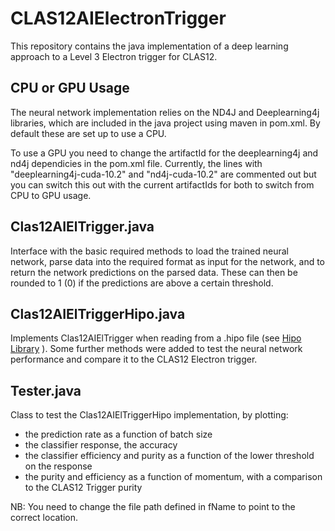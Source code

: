 # CLAS12AIElectronTrigger

This repository contains the java implementation of a deep learning approach to a Level 3 Electron trigger for CLAS12.

## CPU or GPU Usage

The neural network implementation relies on the ND4J and Deeplearning4j libraries, which are included in the java project using maven in pom.xml. By default these are set up to use a CPU.

To use a GPU you need to change the artifactId for the deeplearning4j and nd4j dependicies in the pom.xml file. Currently, the lines with "deeplearning4j-cuda-10.2" and "nd4j-cuda-10.2" are commented out but you can switch this out with the current artifactIds for both to switch from CPU to GPU usage. 

## Clas12AIElTrigger.java

Interface with the basic required methods to load the trained neural network, parse data into the required format as input for the network, and to return the network predictions on the parsed data. These can then be rounded to 1 (0) if the predictions are above a certain threshold.

## Clas12AIElTriggerHipo.java

Implements Clas12AIElTrigger when reading from a .hipo file (see [Hipo Library](https://github.com/gavalian/hipo) ). Some further methods were added to test the neural network performance and compare it to the CLAS12 Electron trigger.

## Tester.java

Class to test the Clas12AIElTriggerHipo implementation, by plotting:
- the prediction rate as a function of batch size
- the classifier response, the accuracy
- the classifier efficiency and purity as a function of the lower threshold on the response
- the purity and efficiency as a function of momentum, with a comparison to the CLAS12 Trigger purity

NB: You need to change the file path defined in fName to point to the correct location. 